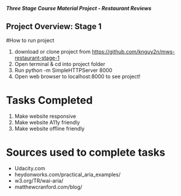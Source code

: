 
#### _Three Stage Course Material Project - Restaurant Reviews_

## Project Overview: Stage 1

#How to run project
1. download or clone project from https://github.com/knguy2n/mws-restaurant-stage-1
2. Open terminal & cd into project folder
3. Run python -m SimpleHTTPServer 8000
4. Open web browser to localhost:8000 to see project!

# Tasks Completed

1. Make website responsive 
2. Make website A11y friendly
3. Make website offline friendly


# Sources used to complete tasks

* Udacity.com 
* heydonworks.com/practical_aria_examples/  
* w3.org/TR/wai-aria/
* matthewcranford.com/blog/





